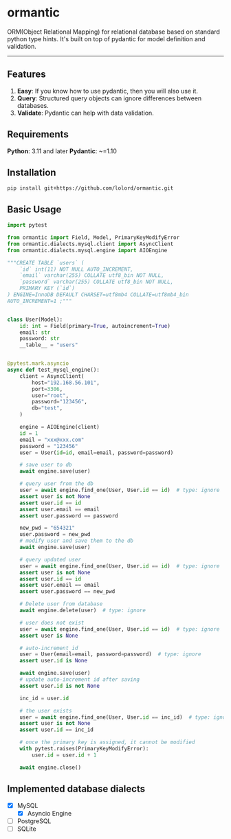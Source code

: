 # ormantic

ORM(Object Relational Mapping) for relational database based on standard python type hints. It's built on top of pydantic for model definition and validation.

---

## Features

1. **Easy**: If you know how to use pydantic, then you will also use it.
2. **Query**: Structured query objects can ignore differences between databases.
3. **Validate**: Pydantic can help with data validation.

## Requirements

**Python**: 3.11 and later
**Pydantic**: ~=1.10

## Installation

``` shell
pip install git+https://github.com/lolord/ormantic.git
```

## Basic Usage

``` python
import pytest

from ormantic import Field, Model, PrimaryKeyModifyError
from ormantic.dialects.mysql.client import AsyncClient
from ormantic.dialects.mysql.engine import AIOEngine

"""CREATE TABLE `users` (
    `id` int(11) NOT NULL AUTO_INCREMENT,
    `email` varchar(255) COLLATE utf8_bin NOT NULL,
    `password` varchar(255) COLLATE utf8_bin NOT NULL,
    PRIMARY KEY (`id`)
) ENGINE=InnoDB DEFAULT CHARSET=utf8mb4 COLLATE=utf8mb4_bin
AUTO_INCREMENT=1 ;"""


class User(Model):
    id: int = Field(primary=True, autoincrement=True)
    email: str
    password: str
    __table__ = "users"


@pytest.mark.asyncio
async def test_mysql_engine():
    client = AsyncClient(
        host="192.168.56.101",
        port=3306,
        user="root",
        password="123456",
        db="test",
    )

    engine = AIOEngine(client)
    id = 1
    email = "xxx@xxx.com"
    password = "123456"
    user = User(id=id, email=email, password=password)

    # save user to db
    await engine.save(user)

    # query user from the db
    user = await engine.find_one(User, User.id == id)  # type: ignore
    assert user is not None
    assert user.id == id
    assert user.email == email
    assert user.password == password

    new_pwd = "654321"
    user.password = new_pwd
    # modify user and save them to the db
    await engine.save(user)

    # query updated user
    user = await engine.find_one(User, User.id == id)  # type: ignore
    assert user is not None
    assert user.id == id
    assert user.email == email
    assert user.password == new_pwd

    # Delete user from database
    await engine.delete(user)  # type: ignore

    # user does not exist
    user = await engine.find_one(User, User.id == id)  # type: ignore
    assert user is None

    # auto-increment id
    user = User(email=email, password=password)  # type: ignore
    assert user.id is None

    await engine.save(user)
    # update auto-increment id after saving
    assert user.id is not None

    inc_id = user.id

    # the user exists
    user = await engine.find_one(User, User.id == inc_id)  # type: ignore
    assert user is not None
    assert user.id == inc_id

    # once the primary key is assigned, it cannot be modified
    with pytest.raises(PrimaryKeyModifyError):
        user.id = user.id + 1

    await engine.close()

```

## Implemented database dialects

- [X] MySQL
  - [X] Asyncio Engine
- [ ] PostgreSQL
- [ ] SQLite
